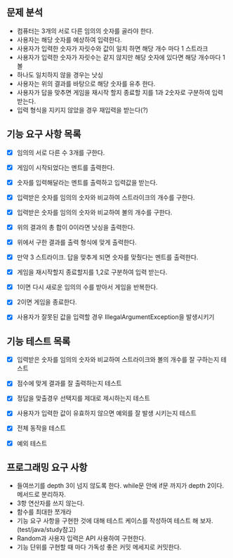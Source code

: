 ## 문제 분석

- 컴퓨터는 3개의 서로 다른 임의의 숫자를 골라야 한다.
- 사용자는 해당 숫자를 예상하여 입력한다.
- 사용자가 입력한 숫자가 자릿수와 값이 일치 하면 해당 개수 마다 1 스트라크
- 사용자가 입력한 숫자가 자릿수는 같지 않지만 해당 숫자에 있다면 해당 개수마다 1볼
- 하나도 일치하지 않을 경우는 낫싱
- 사용자는 위의 결과를 바탕으로 해당 숫자를 유추 한다.
- 사용자가 답을 맞추면 게임을 재시작 할지 종료할 지를 1과 2숫자로 구분하여 입력 받는다.
- 입력 형식을 지키지 않았을 경우 재입력을 받는다(?)




## 기능 요구 사항 목록


+ [x] 임의의 서로 다른 수 3개를 구한다.
+ [x] 게임이 시작되었다는 멘트를 출력한다.
+ [x] 숫자를 입력해달라는 멘트를 출력하고 입력값을 받는다.
+ [x] 입력받은 숫자를 임의의 숫자와 비교하여 스트라이크의 개수를 구한다.
+ [x] 입력받은 숫자를 임의의 숫자와 비교하여 볼의 개수를 구한다.
+ [x] 위의 결과의 총 합이 0이라면 낫싱을 출력한다.
+ [x] 위에서 구한 결과를 출력 형식에 맞게 출력한다.
+ [x] 만약 3 스트라이크. 답을 맞추게 되면 숫자를 맞췄다는 멘트를 출력한다.
+ [x] 게임을 재시작할지 종료할지를 1,2로 구분하여 입력 받는다.
+ [x] 1이면 다시 새로운 임의의 수를 받아서 게임을 반복한다.
+ [x] 2이면 게임을 종료한다.
+ [x] 사용자가 잘못된 값을 입력할 경우 IllegalArgumentException을 발생시키기


## 기능 테스트 목록


+ [x] 입력받은 숫자를 임의의 숫자와 비교하여 스트라이크와 볼의 개수를 잘 구하는지 테스트
+ [x] 점수에 맞게 결과를 잘 출력하는지 테스트 
+ [x] 정답을 맞출경우 선택지를 제대로 제시하는지 테스트
+ [x] 사용자가 입력한 값이 유효하지 않으면 예외를 잘 발생 시키는지 테스트
+ [x] 전체 동작을 테스트
+ [x] 예외 테스트





## 프로그래밍 요구 사항

- 들여쓰기를 depth 3이 넘지 않도록 한다. while문 안에 if문 까지가 depth 2이다. 메서드로 분리하자.
- 3항 연산자를 쓰지 않는다.
- 함수를 최대한 쪼개라
- 기능 요구 사항을 구현한 것에 대해 테스트 케이스를 작성하여 테스트 해 보자. (test/java/study참고)
- Random과 사용자 입력은 API 사용하여 구현한다.
- 기능 단위를 구현할 때 마다 가독성 좋은 커밋 메세지로 커밋한다.